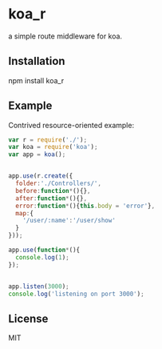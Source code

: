 # koa_r

 a simple route middleware for koa.


## Installation

npm install koa_r

## Example

  Contrived resource-oriented example:

```js
var r = require('./');
var koa = require('koa');
var app = koa();


app.use(r.create({
  folder:'./Controllers/',
  before:function*(){},
  after:function*(){},
  error:function*(){this.body = 'error'},
  map:{
    '/user/:name':'/user/show'
  }
}));

app.use(function*(){
  console.log(1);
});


app.listen(3000);
console.log('listening on port 3000');
```

## License

  MIT
